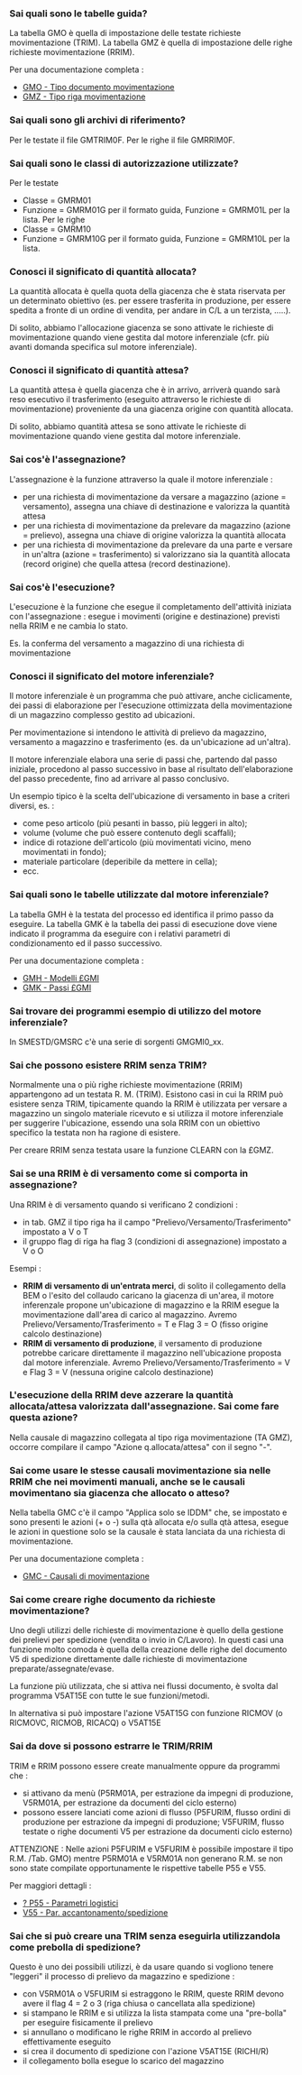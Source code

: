 ### **Sai quali sono le tabelle guida?**

La tabella GMO è quella di impostazione delle testate richieste movimentazione (TRIM).
La tabella GMZ è quella di impostazione delle righe richieste movimentazione (RRIM).

Per una documentazione completa : 
- [GMO - Tipo documento movimentazione](Sorgenti/OG/TA/GMO)
- [GMZ - Tipo riga movimentazione](Sorgenti/OG/TA/GMZ)

### **Sai quali sono gli archivi di riferimento?**

Per le testate il file GMTRIM0F.
Per le righe il file GMRRIM0F.

### **Sai quali sono le classi di autorizzazione utilizzate?**

Per le testate
- Classe = GMRM01
- Funzione = GMRM01G per il formato guida, Funzione = GMRM01L per la lista.
Per le righe
- Classe = GMRM10
- Funzione = GMRM10G per il formato guida, Funzione = GMRM10L per la lista.

### **Conosci il significato di quantità allocata?**

La quantità allocata è quella quota della giacenza che è stata riservata per un determinato obiettivo (es. per essere trasferita in produzione, per essere spedita a fronte di un ordine di vendita, per andare in C/L a un terzista, .....).

Di solito, abbiamo l'allocazione giacenza se sono attivate le richieste di movimentazione quando viene gestita dal motore inferenziale (cfr. più avanti domanda specifica sul motore inferenziale).

### **Conosci il significato di quantità attesa?**

La quantità attesa è quella giacenza che è in arrivo, arriverà quando sarà reso esecutivo il trasferimento (eseguito attraverso le richieste di movimentazione) proveniente da una giacenza origine con quantità allocata.

Di solito, abbiamo quantità attesa se sono attivate le richieste di movimentazione quando viene gestita dal motore inferenziale.

### **Sai cos'è l'assegnazione?**

L'assegnazione è la funzione attraverso la quale il motore inferenziale : 
- per una richiesta di movimentazione da versare a magazzino (azione = versamento), assegna una chiave di destinazione e valorizza la quantità attesa
- per una richiesta di movimentazione da prelevare da magazzino (azione = prelievo), assegna una chiave di origine valorizza la quantità allocata
- per una richiesta di movimentazione da prelevare da una parte e versare in un'altra (azione = trasferimento) si valorizzano sia la quantità allocata (record origine) che quella attesa (record destinazione).


### **Sai cos'è l'esecuzione?**

L'esecuzione è la funzione che esegue il completamento dell'attività iniziata con l'assegnazione :  esegue i movimenti (origine e destinazione) previsti nella RRIM e ne cambia lo stato.

Es. la conferma del versamento a magazzino di una richiesta di movimentazione

### **Conosci il significato del motore inferenziale?**

Il motore inferenziale è un programma che può attivare, anche ciclicamente, dei passi di elaborazione per l'esecuzione ottimizzata della movimentazione di un magazzino complesso gestito ad ubicazioni.

Per movimentazione si intendono le attività di prelievo da magazzino, versamento a magazzino e trasferimento (es. da un'ubicazione ad un'altra).

Il motore inferenziale elabora una serie di passi che, partendo dal passo iniziale, procedono al passo successivo in base al risultato dell'elaborazione del passo precedente, fino ad arrivare al passo conclusivo.

Un esempio tipico è la scelta dell'ubicazione di versamento in base a criteri diversi, es. : 
- come peso articolo (più pesanti in basso, più leggeri in alto);
- volume (volume che può essere contenuto degli scaffali);
- indice di rotazione dell'articolo (più movimentati vicino, meno movimentati in fondo);
- materiale particolare (deperibile da mettere in cella);
- ecc.

### **Sai quali sono le tabelle utilizzate dal motore inferenziale?**

La tabella GMH è la testata del processo ed identifica il primo passo da eseguire.
La tabella GMK è la tabella dei passi di esecuzione dove viene indicato il programma da eseguire con i relativi parametri di condizionamento ed il passo successivo.

Per una documentazione completa : 
- [GMH - Modelli £GMI](Sorgenti/OG/TA/GMH)
- [GMK - Passi £GMI](Sorgenti/OG/TA/GMK)

### **Sai trovare dei programmi esempio di utilizzo del motore inferenziale?**

In SMESTD/GMSRC c'è una serie di sorgenti GMGMI0_xx.

### **Sai che possono esistere RRIM senza TRIM?**

Normalmente una o più righe richieste movimentazione (RRIM) appartengono ad un testata R. M. (TRIM). Esistono casi in cui la RRIM può esistere senza TRIM, tipicamente quando la RRIM è utilizzata per versare a magazzino un singolo materiale ricevuto e si utilizza il motore inferenziale per suggerire l'ubicazione, essendo una sola RRIM con un obiettivo specifico la testata non ha ragione di esistere.

Per creare RRIM senza testata usare la funzione CLEARN con la £GMZ.

### **Sai se una RRIM è di versamento come si comporta in assegnazione?**

Una RRIM è di versamento quando si verificano 2 condizioni : 
- in tab. GMZ il tipo riga ha il campo "Prelievo/Versamento/Trasferimento" impostato a V o T
- il gruppo flag di riga ha flag 3 (condizioni di assegnazione) impostato a V o O

Esempi : 
- __RRIM di versamento di un'entrata merci__, di solito il collegamento della BEM o l'esito del collaudo caricano la giacenza di un'area, il motore inferenzale propone un'ubicazione di magazzino e la RRIM esegue la movimentazione dall'area di carico al magazzino. Avremo Prelievo/Versamento/Trasferimento = T e Flag 3 = O (fisso origine calcolo destinazione)
- __RRIM di versamento di produzione__, il versamento di produzione potrebbe caricare direttamente il magazzino nell'ubicazione proposta dal motore inferenziale. Avremo Prelievo/Versamento/Trasferimento = V e Flag 3 = V (nessuna origine calcolo destinazione)

### **L'esecuzione della RRIM deve azzerare la quantità allocata/attesa valorizzata dall'assegnazione. Sai come fare questa azione?**

Nella causale di magazzino collegata al tipo riga movimentazione (TA GMZ), occorre compilare il campo "Azione q.allocata/attesa" con il segno "-".

### **Sai come usare le stesse causali movimentazione sia nelle RRIM che nei movimenti manuali, anche se le causali movimentano sia giacenza che allocato o atteso?**

Nella tabella GMC c'è il campo "Applica solo se IDDM" che, se impostato e sono presenti le azioni (+ o -) sulla qtà allocata e/o sulla qtà attesa, esegue le azioni in questione solo se la causale è stata lanciata da una richiesta di movimentazione.

Per una documentazione completa : 
- [GMC - Causali di movimentazione](Sorgenti/OG/TA/GMC)

### **Sai come creare righe documento da richieste movimentazione?**

Uno degli utilizzi delle richieste di movimentazione è quello della gestione dei prelievi per spedizione (vendita o invio in C/Lavoro).
In questi casi una funzione molto comoda è quella della creazione delle righe del documento V5 di spedizione direttamente dalle richieste di movimentazione preparate/assegnate/evase.

La funzione più utilizzata, che si attiva nei flussi documento, è svolta dal programma V5AT15E con tutte le sue funzioni/metodi.

In alternativa si può impostare l'azione V5AT15G con funzione RICMOV (o RICMOVC, RICMOB, RICACQ) o V5AT15E

### **Sai da dove si possono estrarre le TRIM/RRIM**

TRIM e RRIM possono essere create manualmente oppure da programmi che : 
- si attivano da menù (P5RM01A, per estrazione da impegni di produzione, V5RM01A, per estrazione da documenti del ciclo esterno)
- possono essere lanciati come azioni di flusso (P5FURIM, flusso ordini di produzione per estrazione da impegni di produzione; V5FURIM, flusso testate o righe documenti V5 per estrazione da documenti ciclo esterno)

ATTENZIONE :  Nelle azioni P5FURIM e V5FURIM è possibile impostare il tipo R.M. /Tab. GMO) mentre P5RM01A e V5RM01A non generano R.M. se non sono state compilate opportunamente le rispettive tabelle P55 e V55.


Per maggiori dettagli : 
- [? P55 - Parametri logistici](Sorgenti/OG/TA/P55)
- [V55 - Par. accantonamento/spedizione](Sorgenti/OG/TA/V55)

### **Sai che si può creare una TRIM senza eseguirla utilizzandola come prebolla di spedizione?**

Questo è uno dei possibili utilizzi, è da usare quando si vogliono tenere "leggeri" il processo di prelievo da magazzino e spedizione : 
- con V5RM01A o V5FURIM si estraggono le RRIM, queste RRIM devono avere il flag 4 = 2 o 3 (riga chiusa o cancellata alla spedizione)
- si stampano le RRIM e si utilizza la lista stampata come una "pre-bolla" per eseguire fisicamente il prelievo
- si annullano o modificano le righe RRIM in accordo al prelievo effettivamente eseguito
- si crea il documento di spedizione con l'azione V5AT15E (RICHI/R)
- il collegamento bolla esegue lo scarico del magazzino

